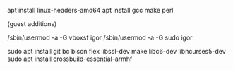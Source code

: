 apt install linux-headers-amd64
apt install gcc make perl

(guest additions)

/sbin/usermod -a -G vboxsf igor
/sbin/usermod -a -G sudo igor

sudo apt install git bc bison flex libssl-dev make libc6-dev libncurses5-dev
sudo apt install crossbuild-essential-armhf
